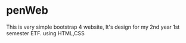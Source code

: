 # penWeb
This is very simple bootstrap 4 website,
It's design for my 2nd year 1st semester ETF.
using HTML,CSS
